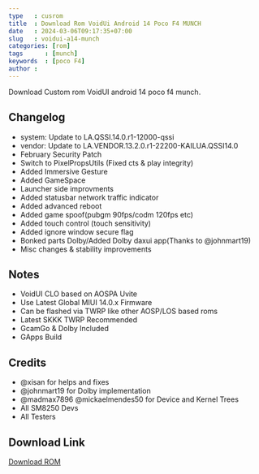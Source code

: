 ```yaml
---
type   : cusrom
title  : Download Rom VoidUi Android 14 Poco F4 MUNCH
date   : 2024-03-06T09:17:35+07:00
slug   : voidui-a14-munch
categories: [rom]
tags      : [munch]
keywords  : [poco F4]
author :
---
```


Download Custom rom VoidUI android 14 poco f4 munch.


## Changelog
- system: Update to LA.QSSI.14.0.r1-12000-qssi
- vendor: Update to LA.VENDOR.13.2.0.r1-22200-KAILUA.QSSI14.0
- February Security Patch
- Switch to PixelPropsUtils (Fixed cts & play integrity)
- Added Immersive Gesture
- Added GameSpace
- Launcher side improvments
- Added statusbar network traffic indicator
- Added advanced reboot
- Added game spoof(pubgm 90fps/codm 120fps etc)
- Added touch control (touch sensitivity)
- Added ignore window secure flag
- Bonked parts Dolby/Added Dolby daxui app(Thanks to @johnmart19)
- Misc changes & stability improvements

## Notes
- VoidUI CLO based on AOSPA Uvite
- Use Latest Global MIUI 14.0.x Firmware
- Can be flashed via TWRP like other AOSP/LOS based roms
- Latest SKKK TWRP Recommended
- GcamGo & Dolby Included
- GApps Build

## Credits
- @xisan for helps and fixes
- @johnmart19 for Dolby implementation 
- @madmax7896 @mickaelmendes50 for Device and Kernel Trees
- All SM8250 Devs
- All Testers


## Download Link
[Download ROM](https://pikabot.me/0:findpath?id=1Rs7PIrxMEM0cthOuACrT2HfLUQZPXBrG)
